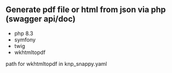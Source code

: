 ## Generate pdf file or html from json via php (swagger api/doc)

- php 8.3
- symfony
- twig
- wkhtmltopdf

path for wkhtmltopdf in knp_snappy.yaml